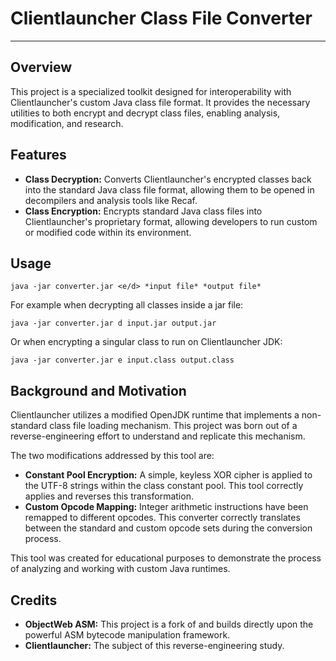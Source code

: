 # Clientlauncher Class File Converter

---

## Overview

This project is a specialized toolkit designed for interoperability with Clientlauncher's custom Java class file format. It provides the necessary utilities to both encrypt and decrypt class files, enabling analysis, modification, and research.

## Features

* **Class Decryption:** Converts Clientlauncher's encrypted classes back into the standard Java class file format, allowing them to be opened in decompilers and analysis tools like Recaf.
* **Class Encryption:** Encrypts standard Java class files into Clientlauncher's proprietary format, allowing developers to run custom or modified code within its environment.

## Usage

`java -jar converter.jar <e/d> *input file* *output file*`

For example when decrypting all classes inside a jar file: 

`java -jar converter.jar d input.jar output.jar`

Or when encrypting a singular class to run on Clientlauncher JDK:

`java -jar converter.jar e input.class output.class`

## Background and Motivation

Clientlauncher utilizes a modified OpenJDK runtime that implements a non-standard class file loading mechanism. This project was born out of a reverse-engineering effort to understand and replicate this mechanism.

The two modifications addressed by this tool are:

* **Constant Pool Encryption:** A simple, keyless XOR cipher is applied to the UTF-8 strings within the class constant pool. This tool correctly applies and reverses this transformation.
* **Custom Opcode Mapping:** Integer arithmetic instructions have been remapped to different opcodes. This converter correctly translates between the standard and custom opcode sets during the conversion process.

This tool was created for educational purposes to demonstrate the process of analyzing and working with custom Java runtimes.

## Credits

* **ObjectWeb ASM:** This project is a fork of and builds directly upon the powerful ASM bytecode manipulation framework.
* **Clientlauncher:** The subject of this reverse-engineering study.
